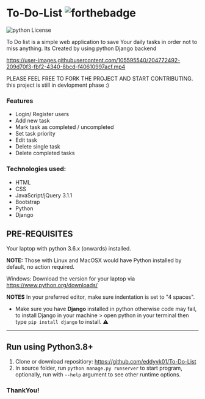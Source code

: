 # To-Do-List  ![forthebadge](https://forthebadge.com/images/badges/made-with-Python.svg)
![python License](https://img.shields.io/badge/MADE%20WITH-Django-blue.svg)

To Do list is a simple web application to save Your daily tasks in order not to miss anything. Its Created by using python Django backend

https://user-images.githubusercontent.com/105595540/204772492-209d70f3-fbf2-4340-8bcd-f40610997acf.mp4

PLEASE FEEL FREE TO FORK THE PROJECT AND START CONTRIBUTING. this project is still in devlopment phase :)

### Features
* Login/ Register users
* Add new task
* Mark task as completed / uncompleted
* Set task priority
* Edit task
* Delete single task
* Delete completed tasks

### Technologies used:
* HTML
* CSS
* JavaScript/jQuery 3.1.1
* Bootstrap
* Python
* Django

## PRE-REQUISITES
Your laptop with python 3.6.x (onwards) installed.

**NOTE:** Those with Linux and MacOSX would have Python installed by default, no action required.

Windows: Download the version for your laptop via https://www.python.org/downloads/

**NOTES**
In your preferred editor, make sure indentation is set to "4 spaces".

* Make sure you have **Django** installed in python otherwise code may fail, to install Django in your machine > open python in your terminal then type `pip install django` to install. :warning:

---

## Run using Python3.8+
1. Clone or download repositiory: https://github.com/eddyvk01/To-Do-List
2. In source folder, run `python manage.py runserver` to start program, optionally, run with `--help` argument to see other runtime options.
 
### ThankYou!
